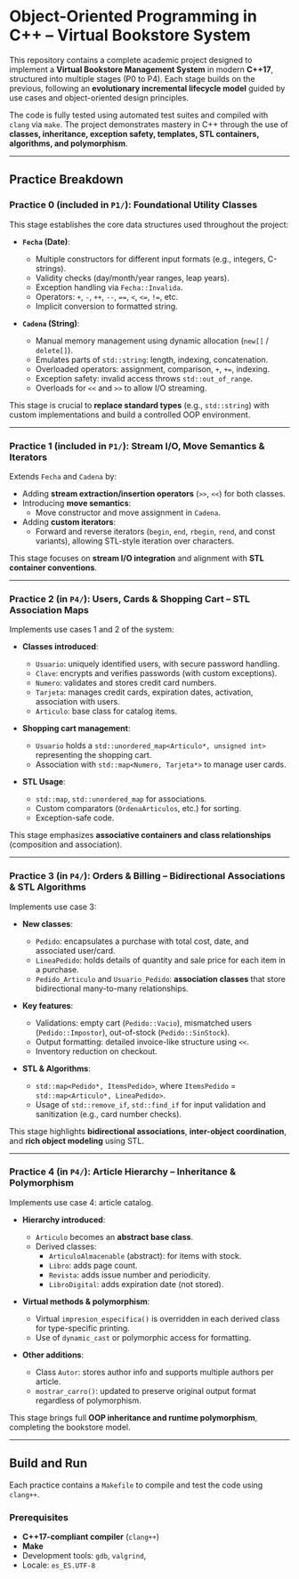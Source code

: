 # Object-Oriented Programming in C++ – Virtual Bookstore System

This repository contains a complete academic project designed to implement a **Virtual Bookstore Management System** in modern **C++17**, structured into multiple stages (P0 to P4). Each stage builds on the previous, following an **evolutionary incremental lifecycle model** guided by use cases and object-oriented design principles.

The code is fully tested using automated test suites and compiled with `clang` via `make`. The project demonstrates mastery in C++ through the use of **classes, inheritance, exception safety, templates, STL containers, algorithms, and polymorphism**.

---


##  Practice Breakdown

### Practice 0 (included in `P1/`): Foundational Utility Classes

This stage establishes the core data structures used throughout the project:

- **`Fecha` (Date)**:
  - Multiple constructors for different input formats (e.g., integers, C-strings).
  - Validity checks (day/month/year ranges, leap years).
  - Exception handling via `Fecha::Invalida`.
  - Operators: `+`, `-`, `++`, `--`, `==`, `<`, `<=`, `!=`, etc.
  - Implicit conversion to formatted string.

- **`Cadena` (String)**:
  - Manual memory management using dynamic allocation (`new[]` / `delete[]`).
  - Emulates parts of `std::string`: length, indexing, concatenation.
  - Overloaded operators: assignment, comparison, `+`, `+=`, indexing.
  - Exception safety: invalid access throws `std::out_of_range`.
  - Overloads for `<<` and `>>` to allow I/O streaming.

This stage is crucial to **replace standard types** (e.g., `std::string`) with custom implementations and build a controlled OOP environment.

---

### Practice 1 (included in `P1/`): Stream I/O, Move Semantics & Iterators

Extends `Fecha` and `Cadena` by:

- Adding **stream extraction/insertion operators** (`>>`, `<<`) for both classes.
- Introducing **move semantics**:
  - Move constructor and move assignment in `Cadena`.
- Adding **custom iterators**:
  - Forward and reverse iterators (`begin`, `end`, `rbegin`, `rend`, and const variants), allowing STL-style iteration over characters.

This stage focuses on **stream I/O integration** and alignment with **STL container conventions**.

---

### Practice 2 (in `P4/`): Users, Cards & Shopping Cart – STL Association Maps

Implements use cases 1 and 2 of the system:

- **Classes introduced**:
  - `Usuario`: uniquely identified users, with secure password handling.
  - `Clave`: encrypts and verifies passwords (with custom exceptions).
  - `Numero`: validates and stores credit card numbers.
  - `Tarjeta`: manages credit cards, expiration dates, activation, association with users.
  - `Articulo`: base class for catalog items.

- **Shopping cart management**:
  - `Usuario` holds a `std::unordered_map<Articulo*, unsigned int>` representing the shopping cart.
  - Association with `std::map<Numero, Tarjeta*>` to manage user cards.

- **STL Usage**:
  - `std::map`, `std::unordered_map` for associations.
  - Custom comparators (`OrdenaArticulos`, etc.) for sorting.
  - Exception-safe code.

This stage emphasizes **associative containers and class relationships** (composition and association).

---

### Practice 3 (in `P4/`): Orders & Billing – Bidirectional Associations & STL Algorithms

Implements use case 3:

- **New classes**:
  - `Pedido`: encapsulates a purchase with total cost, date, and associated user/card.
  - `LineaPedido`: holds details of quantity and sale price for each item in a purchase.
  - `Pedido_Articulo` and `Usuario_Pedido`: **association classes** that store bidirectional many-to-many relationships.

- **Key features**:
  - Validations: empty cart (`Pedido::Vacio`), mismatched users (`Pedido::Impostor`), out-of-stock (`Pedido::SinStock`).
  - Output formatting: detailed invoice-like structure using `<<`.
  - Inventory reduction on checkout.

- **STL & Algorithms**:
  - `std::map<Pedido*, ItemsPedido>`, where `ItemsPedido` = `std::map<Articulo*, LineaPedido>`.
  - Usage of `std::remove_if`, `std::find_if` for input validation and sanitization (e.g., card number checks).

This stage highlights **bidirectional associations**, **inter-object coordination**, and **rich object modeling** using STL.

---

### Practice 4 (in `P4/`): Article Hierarchy – Inheritance & Polymorphism

Implements use case 4: article catalog.

- **Hierarchy introduced**:
  - `Articulo` becomes an **abstract base class**.
  - Derived classes:
    - `ArticuloAlmacenable` (abstract): for items with stock.
    - `Libro`: adds page count.
    - `Revista`: adds issue number and periodicity.
    - `LibroDigital`: adds expiration date (not stored).

- **Virtual methods & polymorphism**:
  - Virtual `impresion_especifica()` is overridden in each derived class for type-specific printing.
  - Use of `dynamic_cast` or polymorphic access for formatting.

- **Other additions**:
  - Class `Autor`: stores author info and supports multiple authors per article.
  - `mostrar_carro()`: updated to preserve original output format regardless of polymorphism.

This stage brings full **OOP inheritance and runtime polymorphism**, completing the bookstore model.

---

## Build and Run

Each practice contains a `Makefile` to compile and test the code using `clang++`.

### Prerequisites

- **C++17-compliant compiler** (`clang++`)
- **Make**
- Development tools: `gdb`, `valgrind`, 
- Locale: `es_ES.UTF-8`


